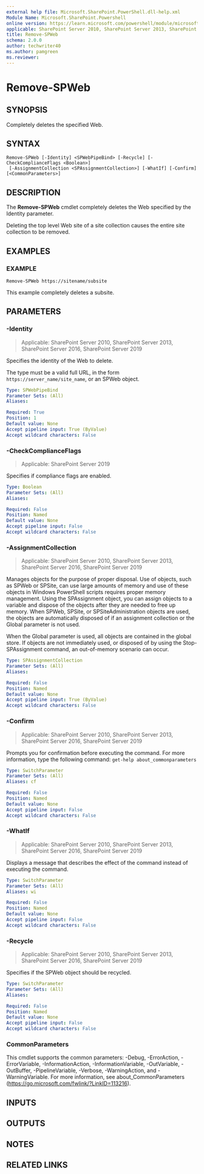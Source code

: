 ```yaml
---
external help file: Microsoft.SharePoint.PowerShell.dll-help.xml
Module Name: Microsoft.SharePoint.Powershell
online version: https://learn.microsoft.com/powershell/module/microsoft.sharepoint.powershell/remove-spweb
applicable: SharePoint Server 2010, SharePoint Server 2013, SharePoint Server 2016, SharePoint Server 2019
title: Remove-SPWeb
schema: 2.0.0
author: techwriter40
ms.author: pamgreen
ms.reviewer:
---
```


# Remove-SPWeb

## SYNOPSIS
Completely deletes the specified Web.

## SYNTAX

```
Remove-SPWeb [-Identity] <SPWebPipeBind> [-Recycle] [-CheckComplianceFlags <Boolean>]
 [-AssignmentCollection <SPAssignmentCollection>] [-WhatIf] [-Confirm] [<CommonParameters>]
```

## DESCRIPTION
The **Remove-SPWeb** cmdlet completely deletes the Web specified by the Identity parameter.

Deleting the top level Web site of a site collection causes the entire site collection to be removed.

## EXAMPLES

### EXAMPLE
```
Remove-SPWeb https://sitename/subsite
```

This example completely deletes a subsite.

## PARAMETERS

### -Identity

> Applicable: SharePoint Server 2010, SharePoint Server 2013, SharePoint Server 2016, SharePoint Server 2019

Specifies the identity of the Web to delete.

The type must be a valid full URL, in the form `https://server_name/site_name`, or an SPWeb object.

```yaml
Type: SPWebPipeBind
Parameter Sets: (All)
Aliases:

Required: True
Position: 1
Default value: None
Accept pipeline input: True (ByValue)
Accept wildcard characters: False
```

### -CheckComplianceFlags

> Applicable: SharePoint Server 2019

Specifies if compliance flags are enabled.

```yaml
Type: Boolean
Parameter Sets: (All)
Aliases:

Required: False
Position: Named
Default value: None
Accept pipeline input: False
Accept wildcard characters: False
```

### -AssignmentCollection

> Applicable: SharePoint Server 2010, SharePoint Server 2013, SharePoint Server 2016, SharePoint Server 2019

Manages objects for the purpose of proper disposal. Use of objects, such as SPWeb or SPSite, can use
large amounts of memory and use of these objects in Windows PowerShell scripts requires proper
memory management. Using the SPAssignment object, you can assign objects to a variable and dispose
of the objects after they are needed to free up memory. When SPWeb, SPSite, or SPSiteAdministration
objects are used, the objects are automatically disposed of if an assignment collection or the
Global parameter is not used.

When the Global parameter is used, all objects are contained in the global store. If objects are not
immediately used, or disposed of by using the Stop-SPAssignment command, an out-of-memory scenario
can occur.

```yaml
Type: SPAssignmentCollection
Parameter Sets: (All)
Aliases:

Required: False
Position: Named
Default value: None
Accept pipeline input: True (ByValue)
Accept wildcard characters: False
```

### -Confirm

> Applicable: SharePoint Server 2010, SharePoint Server 2013, SharePoint Server 2016, SharePoint Server 2019

Prompts you for confirmation before executing the command. For more information, type the following
command: `get-help about_commonparameters`

```yaml
Type: SwitchParameter
Parameter Sets: (All)
Aliases: cf

Required: False
Position: Named
Default value: None
Accept pipeline input: False
Accept wildcard characters: False
```

### -WhatIf

> Applicable: SharePoint Server 2010, SharePoint Server 2013, SharePoint Server 2016, SharePoint Server 2019

Displays a message that describes the effect of the command instead of executing the command.

```yaml
Type: SwitchParameter
Parameter Sets: (All)
Aliases: wi

Required: False
Position: Named
Default value: None
Accept pipeline input: False
Accept wildcard characters: False
```

### -Recycle

> Applicable: SharePoint Server 2010, SharePoint Server 2013, SharePoint Server 2016, SharePoint Server 2019

Specifies if the SPWeb object should be recycled.

```yaml
Type: SwitchParameter
Parameter Sets: (All)
Aliases:

Required: False
Position: Named
Default value: None
Accept pipeline input: False
Accept wildcard characters: False
```

### CommonParameters

This cmdlet supports the common parameters: -Debug, -ErrorAction, -ErrorVariable,
-InformationAction, -InformationVariable, -OutVariable, -OutBuffer, -PipelineVariable, -Verbose,
-WarningAction, and -WarningVariable. For more information, see about_CommonParameters
(https://go.microsoft.com/fwlink/?LinkID=113216).

## INPUTS

## OUTPUTS

## NOTES

## RELATED LINKS
